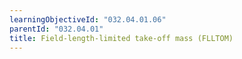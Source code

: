 ```yaml
---
learningObjectiveId: "032.04.01.06"
parentId: "032.04.01"
title: Field-length-limited take-off mass (FLLTOM)
---
```

